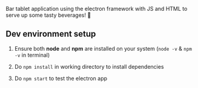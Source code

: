 Bar tablet application using the electron framework with JS and HTML to serve up some tasty beverages! :beers:

## Dev environment setup

1. Ensure both **node** and **npm** are installed on your system (`node -v` & `npm -v` in terminal)

2. Do `npm install` in working directory to install dependencies

3. Do `npm start` to test the electron app